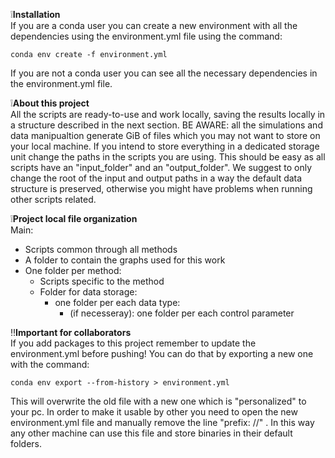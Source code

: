:grey_exclamation:**Installation**  
If you are a conda user you can create a new environment with all the dependencies using the environment.yml file using the command:
```
conda env create -f environment.yml
```
If you are not a conda user you can see all the necessary dependencies in the environment.yml file.

:grey_exclamation:**About this project**  
All the scripts are ready-to-use and work locally, saving the results locally in a structure described in the next section.
BE AWARE: all the simulations and data manipualtion generate GiB of files which you may not want to store on your local machine. If you intend to store everything in a dedicated
storage unit change the paths in the scripts you are using. This should be easy as all scripts have an "input_folder" and an "output_folder". We suggest to only change the root of the
input and output paths in a way the default data structure is preserved, otherwise you might have problems when running other scripts related.

:grey_exclamation:**Project local file organization**  
Main:
  - Scripts common through all methods
  - A folder to contain the graphs used for this work
  - One folder per method:
      - Scripts specific to the method
      - Folder for data storage:
          - one folder per each data type:
              - (if necesseray): one folder per each control parameter

:bangbang:**Important for collaborators**  
If you add packages to this project remember to update the environment.yml before pushing!
You can do that by exporting a new one with the command:
```
conda env export --from-history > environment.yml
```
This will overwrite the old file with a new one which is "personalized" to your pc. In order to make it usable by other you need to open the new environment.yml file
and manually remove the line "prefix: <your>/<specific>/<path>" .
In this way any other machine can use this file and store binaries in their default folders.
